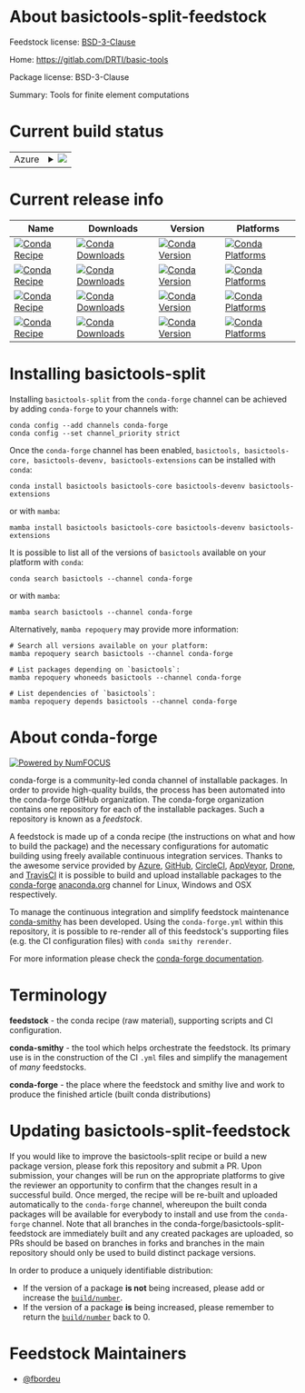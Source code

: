 About basictools-split-feedstock
================================

Feedstock license: [BSD-3-Clause](https://github.com/conda-forge/basictools-feedstock/blob/main/LICENSE.txt)

Home: https://gitlab.com/DRTI/basic-tools

Package license: BSD-3-Clause

Summary: Tools for finite element computations

Current build status
====================


<table>
    
  <tr>
    <td>Azure</td>
    <td>
      <details>
        <summary>
          <a href="https://dev.azure.com/conda-forge/feedstock-builds/_build/latest?definitionId=9013&branchName=main">
            <img src="https://dev.azure.com/conda-forge/feedstock-builds/_apis/build/status/basictools-feedstock?branchName=main">
          </a>
        </summary>
        <table>
          <thead><tr><th>Variant</th><th>Status</th></tr></thead>
          <tbody><tr>
              <td>linux_64_numpy1.22python3.10.____cpython</td>
              <td>
                <a href="https://dev.azure.com/conda-forge/feedstock-builds/_build/latest?definitionId=9013&branchName=main">
                  <img src="https://dev.azure.com/conda-forge/feedstock-builds/_apis/build/status/basictools-feedstock?branchName=main&jobName=linux&configuration=linux%20linux_64_numpy1.22python3.10.____cpython" alt="variant">
                </a>
              </td>
            </tr><tr>
              <td>linux_64_numpy1.22python3.8.____cpython</td>
              <td>
                <a href="https://dev.azure.com/conda-forge/feedstock-builds/_build/latest?definitionId=9013&branchName=main">
                  <img src="https://dev.azure.com/conda-forge/feedstock-builds/_apis/build/status/basictools-feedstock?branchName=main&jobName=linux&configuration=linux%20linux_64_numpy1.22python3.8.____cpython" alt="variant">
                </a>
              </td>
            </tr><tr>
              <td>linux_64_numpy1.22python3.9.____cpython</td>
              <td>
                <a href="https://dev.azure.com/conda-forge/feedstock-builds/_build/latest?definitionId=9013&branchName=main">
                  <img src="https://dev.azure.com/conda-forge/feedstock-builds/_apis/build/status/basictools-feedstock?branchName=main&jobName=linux&configuration=linux%20linux_64_numpy1.22python3.9.____cpython" alt="variant">
                </a>
              </td>
            </tr><tr>
              <td>linux_64_numpy1.23python3.11.____cpython</td>
              <td>
                <a href="https://dev.azure.com/conda-forge/feedstock-builds/_build/latest?definitionId=9013&branchName=main">
                  <img src="https://dev.azure.com/conda-forge/feedstock-builds/_apis/build/status/basictools-feedstock?branchName=main&jobName=linux&configuration=linux%20linux_64_numpy1.23python3.11.____cpython" alt="variant">
                </a>
              </td>
            </tr><tr>
              <td>osx_64_numpy1.22python3.10.____cpython</td>
              <td>
                <a href="https://dev.azure.com/conda-forge/feedstock-builds/_build/latest?definitionId=9013&branchName=main">
                  <img src="https://dev.azure.com/conda-forge/feedstock-builds/_apis/build/status/basictools-feedstock?branchName=main&jobName=osx&configuration=osx%20osx_64_numpy1.22python3.10.____cpython" alt="variant">
                </a>
              </td>
            </tr><tr>
              <td>osx_64_numpy1.22python3.9.____cpython</td>
              <td>
                <a href="https://dev.azure.com/conda-forge/feedstock-builds/_build/latest?definitionId=9013&branchName=main">
                  <img src="https://dev.azure.com/conda-forge/feedstock-builds/_apis/build/status/basictools-feedstock?branchName=main&jobName=osx&configuration=osx%20osx_64_numpy1.22python3.9.____cpython" alt="variant">
                </a>
              </td>
            </tr><tr>
              <td>osx_64_numpy1.23python3.11.____cpython</td>
              <td>
                <a href="https://dev.azure.com/conda-forge/feedstock-builds/_build/latest?definitionId=9013&branchName=main">
                  <img src="https://dev.azure.com/conda-forge/feedstock-builds/_apis/build/status/basictools-feedstock?branchName=main&jobName=osx&configuration=osx%20osx_64_numpy1.23python3.11.____cpython" alt="variant">
                </a>
              </td>
            </tr><tr>
              <td>win_64_numpy1.22python3.10.____cpython</td>
              <td>
                <a href="https://dev.azure.com/conda-forge/feedstock-builds/_build/latest?definitionId=9013&branchName=main">
                  <img src="https://dev.azure.com/conda-forge/feedstock-builds/_apis/build/status/basictools-feedstock?branchName=main&jobName=win&configuration=win%20win_64_numpy1.22python3.10.____cpython" alt="variant">
                </a>
              </td>
            </tr><tr>
              <td>win_64_numpy1.22python3.8.____cpython</td>
              <td>
                <a href="https://dev.azure.com/conda-forge/feedstock-builds/_build/latest?definitionId=9013&branchName=main">
                  <img src="https://dev.azure.com/conda-forge/feedstock-builds/_apis/build/status/basictools-feedstock?branchName=main&jobName=win&configuration=win%20win_64_numpy1.22python3.8.____cpython" alt="variant">
                </a>
              </td>
            </tr><tr>
              <td>win_64_numpy1.22python3.9.____cpython</td>
              <td>
                <a href="https://dev.azure.com/conda-forge/feedstock-builds/_build/latest?definitionId=9013&branchName=main">
                  <img src="https://dev.azure.com/conda-forge/feedstock-builds/_apis/build/status/basictools-feedstock?branchName=main&jobName=win&configuration=win%20win_64_numpy1.22python3.9.____cpython" alt="variant">
                </a>
              </td>
            </tr><tr>
              <td>win_64_numpy1.23python3.11.____cpython</td>
              <td>
                <a href="https://dev.azure.com/conda-forge/feedstock-builds/_build/latest?definitionId=9013&branchName=main">
                  <img src="https://dev.azure.com/conda-forge/feedstock-builds/_apis/build/status/basictools-feedstock?branchName=main&jobName=win&configuration=win%20win_64_numpy1.23python3.11.____cpython" alt="variant">
                </a>
              </td>
            </tr>
          </tbody>
        </table>
      </details>
    </td>
  </tr>
</table>

Current release info
====================

| Name | Downloads | Version | Platforms |
| --- | --- | --- | --- |
| [![Conda Recipe](https://img.shields.io/badge/recipe-basictools-green.svg)](https://anaconda.org/conda-forge/basictools) | [![Conda Downloads](https://img.shields.io/conda/dn/conda-forge/basictools.svg)](https://anaconda.org/conda-forge/basictools) | [![Conda Version](https://img.shields.io/conda/vn/conda-forge/basictools.svg)](https://anaconda.org/conda-forge/basictools) | [![Conda Platforms](https://img.shields.io/conda/pn/conda-forge/basictools.svg)](https://anaconda.org/conda-forge/basictools) |
| [![Conda Recipe](https://img.shields.io/badge/recipe-basictools--core-green.svg)](https://anaconda.org/conda-forge/basictools-core) | [![Conda Downloads](https://img.shields.io/conda/dn/conda-forge/basictools-core.svg)](https://anaconda.org/conda-forge/basictools-core) | [![Conda Version](https://img.shields.io/conda/vn/conda-forge/basictools-core.svg)](https://anaconda.org/conda-forge/basictools-core) | [![Conda Platforms](https://img.shields.io/conda/pn/conda-forge/basictools-core.svg)](https://anaconda.org/conda-forge/basictools-core) |
| [![Conda Recipe](https://img.shields.io/badge/recipe-basictools--devenv-green.svg)](https://anaconda.org/conda-forge/basictools-devenv) | [![Conda Downloads](https://img.shields.io/conda/dn/conda-forge/basictools-devenv.svg)](https://anaconda.org/conda-forge/basictools-devenv) | [![Conda Version](https://img.shields.io/conda/vn/conda-forge/basictools-devenv.svg)](https://anaconda.org/conda-forge/basictools-devenv) | [![Conda Platforms](https://img.shields.io/conda/pn/conda-forge/basictools-devenv.svg)](https://anaconda.org/conda-forge/basictools-devenv) |
| [![Conda Recipe](https://img.shields.io/badge/recipe-basictools--extensions-green.svg)](https://anaconda.org/conda-forge/basictools-extensions) | [![Conda Downloads](https://img.shields.io/conda/dn/conda-forge/basictools-extensions.svg)](https://anaconda.org/conda-forge/basictools-extensions) | [![Conda Version](https://img.shields.io/conda/vn/conda-forge/basictools-extensions.svg)](https://anaconda.org/conda-forge/basictools-extensions) | [![Conda Platforms](https://img.shields.io/conda/pn/conda-forge/basictools-extensions.svg)](https://anaconda.org/conda-forge/basictools-extensions) |

Installing basictools-split
===========================

Installing `basictools-split` from the `conda-forge` channel can be achieved by adding `conda-forge` to your channels with:

```
conda config --add channels conda-forge
conda config --set channel_priority strict
```

Once the `conda-forge` channel has been enabled, `basictools, basictools-core, basictools-devenv, basictools-extensions` can be installed with `conda`:

```
conda install basictools basictools-core basictools-devenv basictools-extensions
```

or with `mamba`:

```
mamba install basictools basictools-core basictools-devenv basictools-extensions
```

It is possible to list all of the versions of `basictools` available on your platform with `conda`:

```
conda search basictools --channel conda-forge
```

or with `mamba`:

```
mamba search basictools --channel conda-forge
```

Alternatively, `mamba repoquery` may provide more information:

```
# Search all versions available on your platform:
mamba repoquery search basictools --channel conda-forge

# List packages depending on `basictools`:
mamba repoquery whoneeds basictools --channel conda-forge

# List dependencies of `basictools`:
mamba repoquery depends basictools --channel conda-forge
```


About conda-forge
=================

[![Powered by
NumFOCUS](https://img.shields.io/badge/powered%20by-NumFOCUS-orange.svg?style=flat&colorA=E1523D&colorB=007D8A)](https://numfocus.org)

conda-forge is a community-led conda channel of installable packages.
In order to provide high-quality builds, the process has been automated into the
conda-forge GitHub organization. The conda-forge organization contains one repository
for each of the installable packages. Such a repository is known as a *feedstock*.

A feedstock is made up of a conda recipe (the instructions on what and how to build
the package) and the necessary configurations for automatic building using freely
available continuous integration services. Thanks to the awesome service provided by
[Azure](https://azure.microsoft.com/en-us/services/devops/), [GitHub](https://github.com/),
[CircleCI](https://circleci.com/), [AppVeyor](https://www.appveyor.com/),
[Drone](https://cloud.drone.io/welcome), and [TravisCI](https://travis-ci.com/)
it is possible to build and upload installable packages to the
[conda-forge](https://anaconda.org/conda-forge) [anaconda.org](https://anaconda.org/)
channel for Linux, Windows and OSX respectively.

To manage the continuous integration and simplify feedstock maintenance
[conda-smithy](https://github.com/conda-forge/conda-smithy) has been developed.
Using the ``conda-forge.yml`` within this repository, it is possible to re-render all of
this feedstock's supporting files (e.g. the CI configuration files) with ``conda smithy rerender``.

For more information please check the [conda-forge documentation](https://conda-forge.org/docs/).

Terminology
===========

**feedstock** - the conda recipe (raw material), supporting scripts and CI configuration.

**conda-smithy** - the tool which helps orchestrate the feedstock.
                   Its primary use is in the construction of the CI ``.yml`` files
                   and simplify the management of *many* feedstocks.

**conda-forge** - the place where the feedstock and smithy live and work to
                  produce the finished article (built conda distributions)


Updating basictools-split-feedstock
===================================

If you would like to improve the basictools-split recipe or build a new
package version, please fork this repository and submit a PR. Upon submission,
your changes will be run on the appropriate platforms to give the reviewer an
opportunity to confirm that the changes result in a successful build. Once
merged, the recipe will be re-built and uploaded automatically to the
`conda-forge` channel, whereupon the built conda packages will be available for
everybody to install and use from the `conda-forge` channel.
Note that all branches in the conda-forge/basictools-split-feedstock are
immediately built and any created packages are uploaded, so PRs should be based
on branches in forks and branches in the main repository should only be used to
build distinct package versions.

In order to produce a uniquely identifiable distribution:
 * If the version of a package **is not** being increased, please add or increase
   the [``build/number``](https://docs.conda.io/projects/conda-build/en/latest/resources/define-metadata.html#build-number-and-string).
 * If the version of a package **is** being increased, please remember to return
   the [``build/number``](https://docs.conda.io/projects/conda-build/en/latest/resources/define-metadata.html#build-number-and-string)
   back to 0.

Feedstock Maintainers
=====================

* [@fbordeu](https://github.com/fbordeu/)

